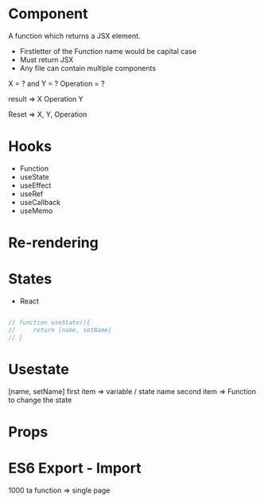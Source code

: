 # Component
A function which returns a JSX element.

- Firstletter of the Function name would be capital case
- Must return JSX
- Any file can contain multiple components


X = ? and Y = ?
Operation = ?

result => X Operation Y

Reset => X, Y, Operation

# Hooks
- Function
- useState
- useEffect
- useRef
- useCallback
- useMemo

# Re-rendering


# States
- React 

```javascript

// function useState(){
//     return [name, setName]
// }


```


# Usestate
[name, setName]
first item => variable / state name
second item => Function to change the state

# Props


# ES6 Export - Import 
1000 ta function => single page 

<!-- <script src="authorlost.js"> </script>
<script src="authorbio.js"> </script> -->
